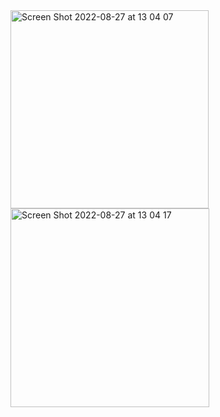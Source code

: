 
<img width="317" alt="Screen Shot 2022-08-27 at 13 04 07" src="https://user-images.githubusercontent.com/78695545/187025483-52ba1fce-a6bd-426d-aa87-9f2d303ee854.png">
<img width="318" alt="Screen Shot 2022-08-27 at 13 04 17" src="https://user-images.githubusercontent.com/78695545/187025487-24dfd243-5e8d-4675-be6e-482e0c559a93.png">
